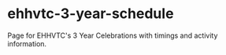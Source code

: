 # ehhvtc-3-year-schedule
Page for EHHVTC's 3 Year Celebrations with timings and activity information.
